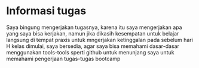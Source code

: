 # Informasi tugas

Saya bingung mengerjakan tugasnya, karena itu saya mengerjakan apa yang saya bisa kerjakan, namun jika dikasih kesempatan untuk belajar langsung di tempat praxis untuk mngerjakan ketinggalan pada sebelum hari H kelas dimulai, saya bersedia, agar saya bisa memahami dasar-dasar menggunakan tools-tools sperti github untuk menunjang saya untuk memahami pengerjaan tugas-tugas bootcamp
